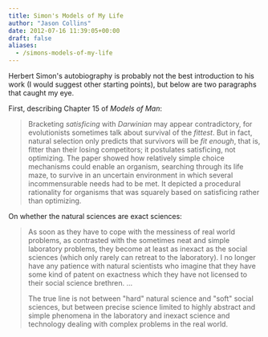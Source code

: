 ```yaml
---
title: Simon's Models of My Life
author: "Jason Collins"
date: 2012-07-16 11:39:05+00:00
draft: false
aliases:
  - /simons-models-of-my-life
---
```


Herbert Simon's autobiography is probably not the best introduction to his work (I would suggest other starting points), but below are two paragraphs that caught my eye.

First, describing Chapter 15 of *Models of Man*:

>Bracketing _satisficing_ with _Darwinian_ may appear contradictory, for evolutionists sometimes talk about survival of the _fittest_. But in fact, natural selection only predicts that survivors will be _fit enough_, that is, fitter than their losing competitors; it postulates satisficing, not optimizing. The paper showed how relatively simple choice mechanisms could enable an organism, searching through its life maze, to survive in an uncertain environment in which several incommensurable needs had to be met. It depicted a procedural rationality for organisms that was squarely based on satisficing rather than optimizing.

On whether the natural sciences are exact sciences:

>As soon as they have to cope with the messiness of real world problems, as contrasted with the sometimes neat and simple laboratory problems, they become at least as inexact as the social sciences (which only rarely can retreat to the laboratory). I no longer have any patience with natural scientists who imagine that they have some kind of patent on exactness which they have not licensed to their social science brethren. ...
>
>The true line is not between "hard" natural science and "soft" social sciences, but between precise science limited to highly abstract and simple phenomena in the laboratory and inexact science and technology dealing with complex problems in the real world.
